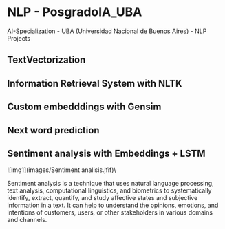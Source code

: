 # NLP - PosgradoIA_UBA

AI-Specialization - UBA (Universidad Nacional de Buenos Aires) - NLP Projects


## TextVectorization

## Information Retrieval System with NLTK

## Custom embedddings with Gensim

## Next word prediction

## Sentiment analysis with Embeddings + LSTM

![img1](images/Sentiment analisis.jfif)\

Sentiment analysis is a technique that uses natural language processing, text analysis, computational linguistics, and biometrics to systematically identify, extract, quantify, and study affective states and subjective information in a text. It can help to understand the opinions, emotions, and intentions of customers, users, or other stakeholders in various domains and channels.



